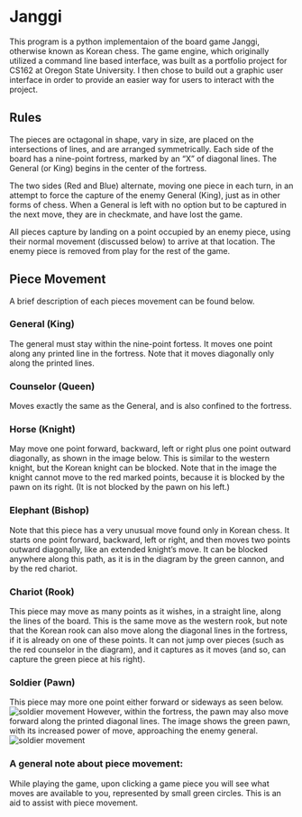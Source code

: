 # Janggi

This program is a python implementaion of the board game Janggi, otherwise known as Korean chess. The game engine, which originally utilized a command line based interface, was built as a portfolio project for CS162 at Oregon State University. I then chose to build out a graphic user interface in order to provide an easier way for users to interact with the project. 

## Rules
The pieces are octagonal in shape, vary in size, are placed on the intersections of lines, and are arranged symmetrically. Each side of the board has a nine-point fortress, marked by an “X” of diagonal lines. The General (or King) begins in the center of the fortress. 

The two sides (Red and Blue) alternate, moving one piece in each turn, in an attempt to force the capture of the enemy General (King), just as in other forms of chess. When a General is left with no option but to be captured in the next move, they are in checkmate, and have lost the game.

All pieces capture by landing on a point occupied by an enemy piece, using their normal movement (discussed below) to arrive at that location. The enemy piece is removed from play for the rest of the game.

## Piece Movement
A brief description of each pieces movement can be found below.

### General (King)
The general must stay within the nine-point fortess. It moves one point along any printed line in the fortress. Note that it moves diagonally only along the printed lines.

### Counselor (Queen)
Moves exactly the same as the General, and is also confined to the fortress.

### Horse (Knight)
May move one point forward, backward, left or right plus one point outward diagonally, as shown in the image below. This is similar to the western knight, but the Korean knight can be blocked. Note that in the image the knight cannot move to the red marked points, because it is blocked by the pawn on its right. (It is not blocked by the pawn on his left.)

### Elephant (Bishop)
Note that this piece has a very unusual move found only in Korean chess. It starts one point forward, backward, left or right, and then moves two points outward diagonally, like an extended knight’s move. It can be blocked anywhere along this path, as it is in the diagram by the green cannon, and by the red chariot.

### Chariot (Rook)
This piece may move as many points as it wishes, in a straight line, along the lines of the board. This is the same move as the western rook, but note that the Korean rook can also move along the diagonal lines in the fortress, if it is already on one of these points. It can not jump over pieces (such as the red counselor in the diagram), and it captures as it moves (and so, can capture the green piece at his right).

### Soldier (Pawn)
This piece may more one point either forward or sideways as seen below.![soldier movement](https://ancientchess.com/graphics-rules/janggi_korean_chess_pawn-move.jpg)
However, within the fortress, the pawn may also move forward along the printed diagonal lines. The image shows the green pawn, with its increased power of move, approaching the enemy general.
![soldier movement](https://ancientchess.com/graphics-rules/janggi_korean_chess_pawn2-move.jpg)

### A general note about piece movement:
While playing the game, upon clicking a game piece you will see what moves are available to you, represented by small green circles. This is an aid to assist with piece movement. 
